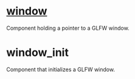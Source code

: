 # [window](window.hpp)

Component holding a pointer to a GLFW window.

# window_init

Component that initializes a GLFW window.